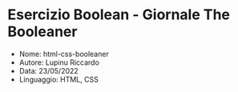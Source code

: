 # **Esercizio Boolean - Giornale The Booleaner**

* Nome: html-css-booleaner
* Autore: Lupinu Riccardo
* Data: 23/05/2022
* Linguaggio: HTML, CSS